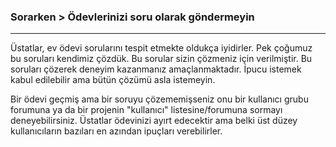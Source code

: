 ### Sorarken > Ödevlerinizi soru olarak göndermeyin
---

Üstatlar, ev ödevi sorularını tespit etmekte oldukça iyidirler. Pek çoğumuz bu soruları kendimiz çözdük. Bu sorular sizin çözmeniz için verilmiştir. Bu soruları çözerek deneyim kazanmanız amaçlanmaktadır. İpucu istemek kabul edilebilir ama bütün çözümü asla istemeyin.

Bir ödevi geçmiş ama bir soruyu çözememişseniz onu bir kullanıcı grubu forumuna ya da bir projenin "kullanıcı" listesine/forumuna sormayı deneyebilirsiniz. Üstatlar ödevinizi ayırt edecektir ama belki üst düzey kullanıcıların bazıları en azından ipuçları verebilirler.